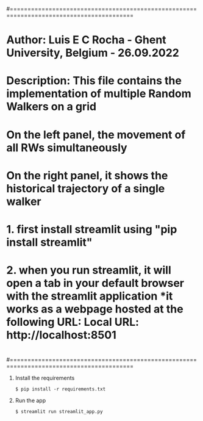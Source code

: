 #=========================================================================================
# Author: Luis E C Rocha - Ghent University, Belgium  - 26.09.2022
#
# Description:  This file contains the implementation of multiple Random Walkers on a grid
#               On the left panel, the movement of all RWs simultaneously
#               On the right panel, it shows the historical trajectory of a single walker
#               1. first install streamlit using "pip install streamlit" 
#               2. when you run streamlit, it will open a tab in your default browser with the streamlit application *it works as a webpage hosted at the following URL:  Local URL: http://localhost:8501
#
#=========================================================================================


1. Install the requirements

   ```
   $ pip install -r requirements.txt
   ```

2. Run the app

   ```
   $ streamlit run streamlit_app.py
   ```
